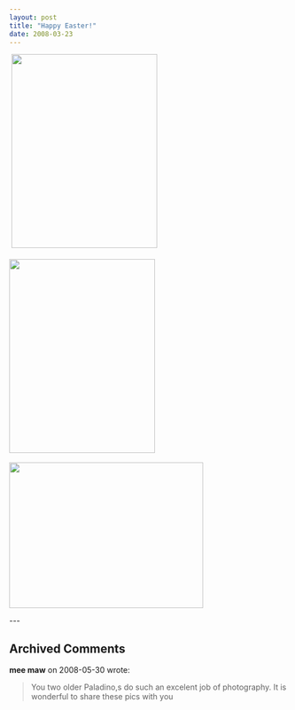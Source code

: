 ```yaml
---
layout: post
title: "Happy Easter!"
date: 2008-03-23
---
```


<p> <img alt="" height="350" src="/thepaladinos/assets/images/2008-03-23-P1020461(Custom).JPG" width="263"/><br/>
<br/>
<img alt="" height="350" src="/thepaladinos/assets/images/2008-03-23-P1020433(Custom).JPG" width="263"/><br/>
<br/>
<img alt="" height="263" src="/thepaladinos/assets/images/2008-03-23-P1020449(Custom).JPG" width="350"/></p>
---

## Archived Comments

**mee maw** on 2008-05-30 wrote:

> You two older Paladino,s do such an excelent job of photography.  It is wonderful to share these pics with you

